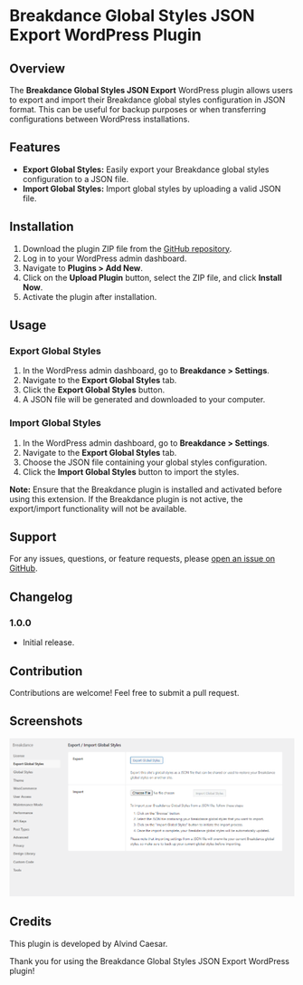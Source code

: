 # Breakdance Global Styles JSON Export WordPress Plugin

## Overview

The **Breakdance Global Styles JSON Export** WordPress plugin allows users to export and import their Breakdance global styles configuration in JSON format. This can be useful for backup purposes or when transferring configurations between WordPress installations.

## Features

- **Export Global Styles:** Easily export your Breakdance global styles configuration to a JSON file.
- **Import Global Styles:** Import global styles by uploading a valid JSON file.

## Installation

1. Download the plugin ZIP file from the [GitHub repository](https://github.com/alvindcaesar/breakdance-global-styles-json-export).
2. Log in to your WordPress admin dashboard.
3. Navigate to **Plugins > Add New**.
4. Click on the **Upload Plugin** button, select the ZIP file, and click **Install Now**.
5. Activate the plugin after installation.

## Usage

### Export Global Styles

1. In the WordPress admin dashboard, go to **Breakdance > Settings**.
2. Navigate to the **Export Global Styles** tab.
3. Click the **Export Global Styles** button.
4. A JSON file will be generated and downloaded to your computer.

### Import Global Styles

1. In the WordPress admin dashboard, go to **Breakdance > Settings**.
2. Navigate to the **Export Global Styles** tab.
3. Choose the JSON file containing your global styles configuration.
4. Click the **Import Global Styles** button to import the styles.

**Note:** Ensure that the Breakdance plugin is installed and activated before using this extension. If the Breakdance plugin is not active, the export/import functionality will not be available.

## Support

For any issues, questions, or feature requests, please [open an issue on GitHub](https://github.com/alvindcaesar/breakdance-global-styles-json-export/issues).

## Changelog

### 1.0.0

- Initial release.

## Contribution

Contributions are welcome! Feel free to submit a pull request.

## Screenshots

![Setting Page](.github/Screenshot-1.png)

## Credits

This plugin is developed by Alvind Caesar.

Thank you for using the Breakdance Global Styles JSON Export WordPress plugin!
